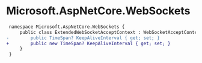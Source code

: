 # Microsoft.AspNetCore.WebSockets

``` diff
 namespace Microsoft.AspNetCore.WebSockets {
     public class ExtendedWebSocketAcceptContext : WebSocketAcceptContext {
-        public TimeSpan? KeepAliveInterval { get; set; }
+        public new TimeSpan? KeepAliveInterval { get; set; }
     }
 }
```
